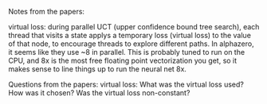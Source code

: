 Notes from the papers:

virtual loss:
during parallel UCT (upper confidence bound tree search),
each thread that visits a state applys a temporary loss (virtual loss)
to the value of that node, to encourage threads to explore different paths.
In alphazero, it seems like they use ~8 in parallel.
This is probably tuned to run on the CPU, and 8x is the most free floating point
vectorization you get, so it makes sense to line things up to run the neural
net 8x.


Questions from the papers:
    virtual loss:
        What was the virtual loss used?  How was it chosen?
        Was the virtual loss non-constant?
